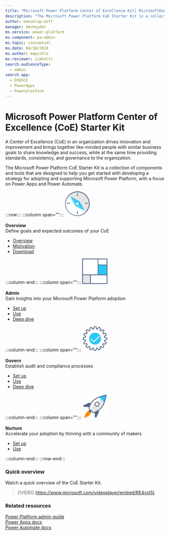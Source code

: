 ```yaml
---
title: "Microsoft Power Platform Center of Excellence Kit| MicrosoftDocs"
description: "The Microsoft Power Platform CoE Starter Kit is a collection of components and tools that are designed to help you get started with developing a strategy for adopting and supporting Microsoft Power Platform, with a focus on Power Apps and Power Automate"
author: manuelap-msft
manager: devkeydet
ms.service: power-platform
ms.component: pa-admin
ms.topic: conceptual
ms.date: 04/10/2020
ms.author: mapichle
ms.reviewer: jimholtz
search.audienceType: 
  - admin
search.app: 
  - D365CE
  - PowerApps
  - Powerplatform
---
```

# Microsoft Power Platform Center of Excellence (CoE) Starter Kit

A Center of Excellence (CoE) in an organization drives innovation and improvement and brings together like-minded people with similar business goals to share knowledge and success, while at the same time providing standards, consistency, and governance to the organization.

The Microsoft Power Platform CoE Starter Kit is a collection of components and tools that are designed to help you get started with developing a strategy for adopting and supporting Microsoft Power Platform, with a focus on Power Apps and Power Automate.

:::row:::
   :::column span="":::
      <img src="media/i_overview.svg" alt="Overview icon" width="80"/><br><br>**Overview** <br /> Define goals and expected outcomes of your CoE<Br><ul><li>[Overview](overview.md)</li><li>[Motivation](motivation.md)</li><li>[Download](<https://aka.ms/coestarterkitdownload>)</li></ul>
   :::column-end:::
   :::column span="":::
      <img src="media/i_dashboard.svg" alt="Overview icon" width="80"/><br><br>**Admin**  <br /> Gain insights into your Microsoft Power Platform adoption<br><ul><li>[Set up](setup-core-components.md)</li><li>[Use](core-components.md)</li><li>[Deep dive](power-bi.md)</li></ul>
   :::column-end:::
   :::column span="":::
      <img src="media/i_setup.svg" alt="Overview icon" width="80"/><br><br>**Govern** <br />   Establish audit and compliance processes <br><ul><li>[Set up](setup-governance-components.md)</li><li>[Use](governance-components.md)</li><li>[Deep dive](example-processes.md)</li></ul>
   :::column-end:::
   :::column span="":::
      <img src="media/i_get-started.svg" alt="Overview icon" width="80"/><br><br>**Nurture** <Br>Accelerate your adoption by thriving with a community of makers <br><ul><li>[Set up](setup-nurture-components.md)</li><li>[Use](nurture-components.md)</li></ul>
   :::column-end:::
:::row-end:::

### Quick overview

Watch a quick overview of the CoE Starter Kit.

> [!VIDEO https://www.microsoft.com/videoplayer/embed/RE4vsI5]

### Related resources
[Power Platform admin guide](/power-platform/admin/admin-documentation)<br/>
[Power Apps docs](https://docs.microsoft.com/powerapps)<br/>
[Power Automate docs](https://docs.microsoft.com/power-automate)
